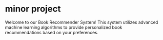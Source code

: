 # minor project
Welcome to our Book Recommender System! This system utilizes advanced machine learning algorithms to provide personalized book recommendations based on your preferences. 
